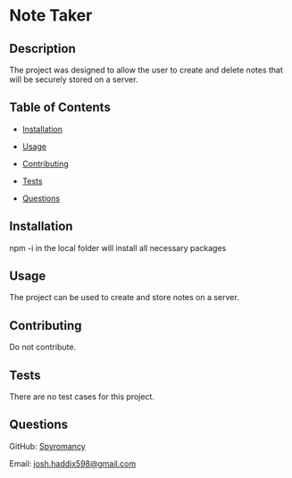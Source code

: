 # Note Taker

## Description

The project was designed to allow the user to create and delete notes that will be securely stored on a server.

## Table of Contents 

- [Installation](#installation)
- [Usage](#usage)

- [Contributing](#Contributing)
- [Tests](#tests)
- [Questions](#questions)

## Installation

npm -i in the local folder will install all necessary packages

## Usage


The project can be used to create and store notes on a server.


## Contributing

Do not contribute.

## Tests

There are no test cases for this project.

## Questions

GitHub: [Spyromancy](https://github.com/Spyromancy)

Email: <josh.haddix598@gmail.com>
